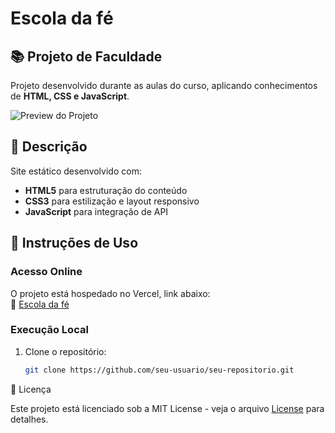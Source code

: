 # Escola da fé

## 📚 Projeto de Faculdade
Projeto desenvolvido durante as aulas do curso, aplicando conhecimentos de **HTML, CSS e JavaScript**.

![Preview do Projeto]()

## 🚀 Descrição
Site estático desenvolvido com:
- **HTML5** para estruturação do conteúdo
- **CSS3** para estilização e layout responsivo
- **JavaScript** para integração de API

## 🔧 Instruções de Uso

### Acesso Online
O projeto está hospedado no Vercel, link abaixo:  
🔗 [Escola da fé](https://escola-da-fe.vercel.app/)

### Execução Local
1. Clone o repositório:
   ```bash
   git clone https://github.com/seu-usuario/seu-repositorio.git

📄 Licença

Este projeto está licenciado sob a MIT License - veja o arquivo <a href="license.text">License</a> para detalhes.